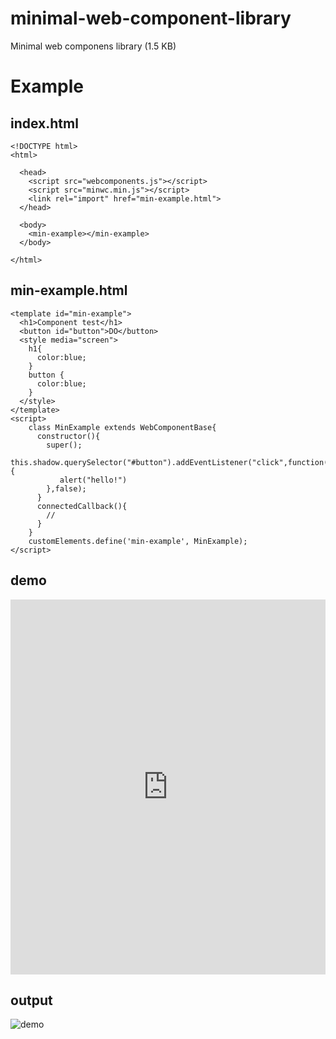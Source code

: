 minimal-web-component-library
=============================

Minimal web componens library (1.5 KB)


# Example

## index.html
```
<!DOCTYPE html>
<html>

  <head>
    <script src="webcomponents.js"></script>  
    <script src="minwc.min.js"></script>  
    <link rel="import" href="min-example.html">
  </head>
  
  <body>
    <min-example></min-example>
  </body>
  
</html>
```

## min-example.html

```
<template id="min-example">
  <h1>Component test</h1>
  <button id="button">DO</button>
  <style media="screen">
    h1{
      color:blue;
    }
    button {
      color:blue;
    }
  </style>
</template>
<script>
    class MinExample extends WebComponentBase{
      constructor(){
        super();
        this.shadow.querySelector("#button").addEventListener("click",function(e){
           alert("hello!")
        },false);
      }
      connectedCallback(){
        //
      }
    }
    customElements.define('min-example', MinExample);
</script>
```

## demo 

<iframe style="width: 100%; height: 600px" src="http://embed.plnkr.co/GvOO1itX8MG7zJLywSN8" frameborder="0" allowfullscren="allowfullscren"></iframe>


## output
![demo](https://user-images.githubusercontent.com/1030870/42890273-b4c9cc5c-8aac-11e8-91c9-c4688b0f288d.png)




